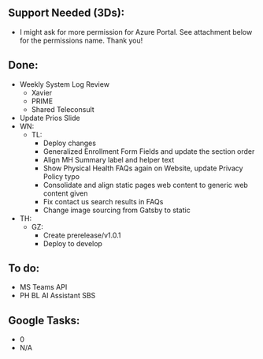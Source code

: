## Support Needed (3Ds):
  - I might ask for more permission for Azure Portal. See attachment below for the permissions name. Thank you!
## Done:
  - Weekly System Log Review
    - Xavier
    - PRIME
    - Shared Teleconsult
  - Update Prios Slide
  - WN:
    - TL:
      - Deploy changes
      - Generalized Enrollment Form Fields and update the section order
      - Align MH Summary label and helper text
      - Show Physical Health FAQs again on Website, update Privacy Policy typo
      - Consolidate and align static pages web content to generic web content given
      - Fix contact us search results in FAQs
      - Change image sourcing from Gatsby to static
  - TH:
    - GZ:
      - Create prerelease/v1.0.1
      - Deploy to develop
## To do:
  - MS Teams API
  - PH BL AI Assistant SBS
## Google Tasks:
  - 0
  - N/A

